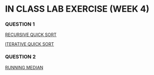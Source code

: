 # IN CLASS LAB EXERCISE (WEEK 4)


### QUESTION 1

[RECURSIVE QUICK SORT](https://github.com/kumudh-ranasinghe/DSA/blob/7b7fb75930e06b8122df75522704250da0c5944a/LAB%205/quicksort.cpp)

[ITERATIVE QUICK SORT](https://github.com/kumudh-ranasinghe/DSA/blob/ce4d70d5e6938d6bbbd8e5857495328506eddb5b/LAB%205/quicksort1.cpp)


### QUESTION 2

[RUNNING MEDIAN](https://github.com/kumudh-ranasinghe/DSA/blob/30dec45afc0d05a057427df9e151e0f3841a65e4/LAB%205/runningmedian.cpp)
